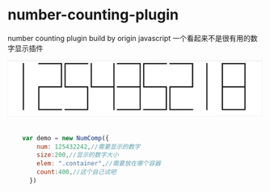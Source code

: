 # number-counting-plugin
number counting plugin build by origin javascript
一个看起来不是很有用的数字显示插件

![image](https://github.com/a5006/number-counting-plugin/blob/master/image/show.gif)

```javascript

    var demo = new NumComp({
        num: 125432242,//需要显示的数字
        size:200,//显示的数字大小
        elem: ".container",//需要放在哪个容器
        count:400,//这个自己试吧
      })
```
